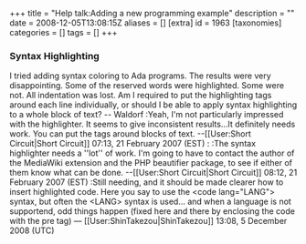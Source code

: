 +++
title = "Help talk:Adding a new programming example"
description = ""
date = 2008-12-05T13:08:15Z
aliases = []
[extra]
id = 1963
[taxonomies]
categories = []
tags = []
+++


### Syntax Highlighting 

I tried adding syntax coloring to Ada programs. The results were very disappointing. Some of the reserved words were highlighted. Some were not. All indentation was lost. Am I required to put the highlighting tags around each line individually, or should I be able to apply syntax highlighting to a whole block of text? -- Waldorf
:Yeah, I'm not particularly impressed with the highlighter.  It seems to give inconsistent results...It definitely needs work.  You can put the <nowikie><highightSyntax></nowiki> tags around blocks of text. --[[User:Short Circuit|Short Circuit]] 07:13, 21 February 2007 (EST)
:
:The syntax highlighter needs a ''lot'' of work. I'm going to have to contact the author of the MediaWiki extension and the PHP beautifier package, to see if either of them know what can be done. --[[User:Short Circuit|Short Circuit]] 08:12, 21 February 2007 (EST)
:Still needing, and it should be made clearer how to insert highlighted code. Here you say to use the &lt;code lang="LANG"&gt; syntax, but often the &lt;LANG&gt; syntax is used... and when a language is not supportend, odd things happen (fixed here and there by enclosing the code with the pre tag) &mdash; [[User:ShinTakezou|ShinTakezou]] 13:08, 5 December 2008 (UTC)
